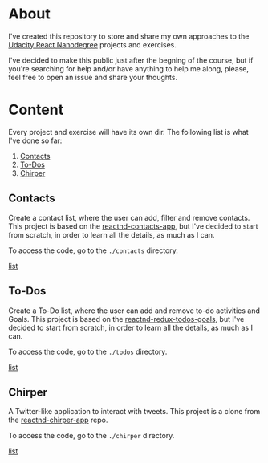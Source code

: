 # About

I've created this repository to store and share my own approaches to the [Udacity React Nanodegree](https://www.udacity.com/course/react-nanodegree--nd019) projects and exercises.

I've decided to make this public just after the begning of the course, but if you're searching for help and/or have anything to help me along, please, feel free to open an issue and share your thoughts.

# Content

Every project and exercise will have its own dir. The following list is what I've done so far:

1. [Contacts](#contacts)
1. [To-Dos](#To-Dos)
1. [Chirper](#Chirper)

## Contacts

Create a contact list, where the user can add, filter and remove contacts. This project is based on the [reactnd-contacts-app](https://github.com/udacity/reactnd-contacts-app), but I've decided to start from scratch, in order to learn all the details, as much as I can.

To access the code, go to the `./contacts` directory.

[list](#content)

## To-Dos

Create a To-Do list, where the user can add and remove to-do activities and Goals. This project is based on the [reactnd-redux-todos-goals](https://github.com/udacity/reactnd-redux-todos-goals), but I've decided to start from scratch, in order to learn all the details, as much as I can.

To access the code, go to the `./todos` directory.

[list](#content)

## Chirper

A Twitter-like application to interact with tweets. This project is a clone from the [reactnd-chirper-app](https://github.com/udacity/reactnd-chirper-app) repo.

To access the code, go to the `./chirper` directory.

[list](#content)
